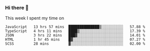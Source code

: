 ### Hi there 👋

<!--
**qiruohan/qiruohan** is a ✨ _special_ ✨ repository because its `README.md` (this file) appears on your GitHub profile.

Here are some ideas to get you started:

- 🔭 I’m currently working on ...
- 🌱 I’m currently learning ...
- 👯 I’m looking to collaborate on ...
- 🤔 I’m looking for help with ...
- 💬 Ask me about ...
- 📫 How to reach me: ...
- 😄 Pronouns: ...
- ⚡ Fun fact: ...
-->

This week I spent my time on 
<!--START_SECTION:waka-->
```text
JavaScript   13 hrs 57 mins  ██████████████▒░░░░░░░░░░   57.88 % 
TypeScript   4 hrs 11 mins   ████▒░░░░░░░░░░░░░░░░░░░░   17.39 % 
JSON         3 hrs 22 mins   ███▓░░░░░░░░░░░░░░░░░░░░░   14.01 % 
HTML         1 hr 45 mins    █▓░░░░░░░░░░░░░░░░░░░░░░░   07.27 % 
SCSS         28 mins         ▓░░░░░░░░░░░░░░░░░░░░░░░░   02.00 % 
```
<!--END_SECTION:waka-->
